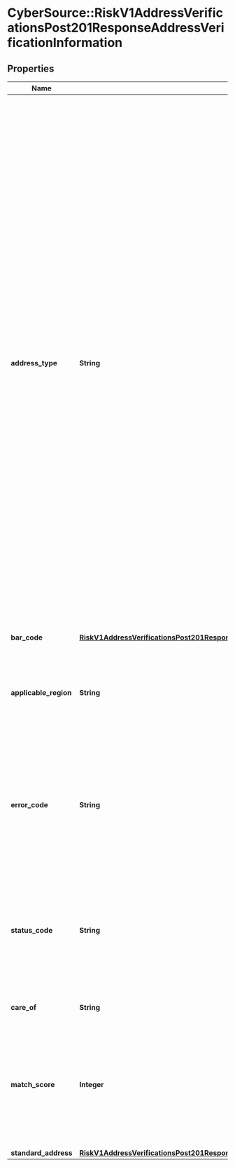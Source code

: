 # CyberSource::RiskV1AddressVerificationsPost201ResponseAddressVerificationInformation

## Properties
Name | Type | Description | Notes
------------ | ------------- | ------------- | -------------
**address_type** | **String** | Contains the record type of the postal code with which the address was matched.  #### U.S. Addresses Depending on the quantity and quality of the address information provided, this field contains one or two characters:  - One character: sufficient correct information was provided to result in accurate matching. - Two characters: standardization would provide a better address if more or better input address information were available. The second character is D (default).  Blank fields are unassigned. When an address cannot be standardized, how the input data was parsed determines the address type. In this case, standardization may indicate a street, rural route, highway contract, general delivery, or PO box. For possible values, see the description for the &#x60;dav_address_type&#x60; reply field in [CyberSource Verification Services Using the SCMP API](https://apps.cybersource.com/library/documentation/dev_guides/Verification_Svcs_SCMP_API/html/)  #### All Other Countries This field contains one of the following values: - P: Post. - S: Street. - x: Unknown.  | [optional] 
**bar_code** | [**RiskV1AddressVerificationsPost201ResponseAddressVerificationInformationBarCode**](RiskV1AddressVerificationsPost201ResponseAddressVerificationInformationBarCode.md) |  | [optional] 
**applicable_region** | **String** | Value can be - Canada - US - International. The values of errorCode and statusCode mean different things depending on the applicable region. Refer to the guide for more info.  | [optional] 
**error_code** | **String** | Four-character error code returned for Canadian, US and international addresses. For possible values, see Verification Services guide. The meaning of the errorCode depends on value of applicableRegion.  | [optional] 
**status_code** | **String** | Four-to-ten character status code returned for Canadian, US and international addresses. For possible values, see Verification Services guide. The meaning of the errorCode depends on value of applicableRegion.  | [optional] 
**care_of** | **String** | Care of data dropped from the standard address. | [optional] 
**match_score** | **Integer** | Indicates the probable correctness of the address match. Returned for U.S. and Canadian addresses. Returns a value from 0-9, where 0 is most likely to be correct and 9 is least likely to be correct, or -1 if there is no address match.  | [optional] 
**standard_address** | [**RiskV1AddressVerificationsPost201ResponseAddressVerificationInformationStandardAddress**](RiskV1AddressVerificationsPost201ResponseAddressVerificationInformationStandardAddress.md) |  | [optional] 


